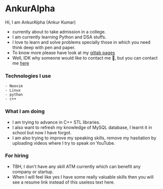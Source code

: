 # AnkurAlpha
Hi, I am AnkurAlpha (Ankur Kumar)
- currently about to take admission in a college.
- I am currently learning Python and DSA stuffs.
- I love to learn and solve problems specially those in which you need think
    deep with pen and paper.
- To know more please have look at my [gitlab pages](https://ankuralpha.gitlab.io/my-web/)
- Well, IDK why someone would like to contact me 🗿,
    but you can contact me [here](https://www.linkedin.com/in/ankur-kumar-44061a2b8/)

### Technologies I use
    - Neovim
    - Linux
    - python
    - c++

### What I am doing
- I am trying to advance in C++ STL libraries.
- I also want to refresh my knowledge of MySQL database, I learnt it in school but now I have forgot.
- I am also trying to improve my speaking skills, remove my hasitation by uploading
    videos where I try to speak on YouTube.

### For hiring
- TBH, I don't have any skill ATM currently which can benefit any company or startup.
- When I will feel like yes I have some really valuable skills then you will see a resume link
    instead of this useless text here.
